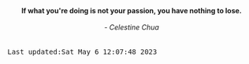 
<div align="center"><b><span>If what you're doing is not your passion, you have nothing to lose.</span></b><br><br><i> - Celestine Chua</i></div>
<br><br><kbd>Last updated:Sat May  6 12:07:48 2023</kbd>